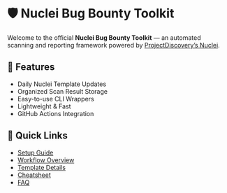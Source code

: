 # 🛡️ Nuclei Bug Bounty Toolkit

Welcome to the official **Nuclei Bug Bounty Toolkit** — an automated scanning and reporting framework powered by [ProjectDiscovery’s Nuclei](https://github.com/projectdiscovery/nuclei).

## 🚀 Features

- Daily Nuclei Template Updates
- Organized Scan Result Storage
- Easy-to-use CLI Wrappers
- Lightweight & Fast
- GitHub Actions Integration

## 🔗 Quick Links

- [Setup Guide](setup.md)
- [Workflow Overview](flow.md)
- [Template Details](templates.md)
- [Cheatsheet](cheatsheet.md)
- [FAQ](faq.md)
